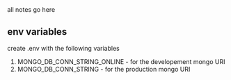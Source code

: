 ## 
all notes go here

## env variables
create .env with the following variables
1. MONGO_DB_CONN_STRING_ONLINE - for the developement mongo URI
2. MONGO_DB_CONN_STRING - for the production mongo URI